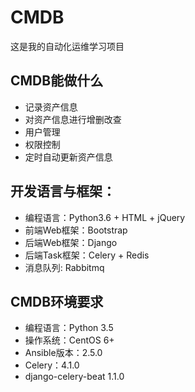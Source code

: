 # CMDB
这是我的自动化运维学习项目

## CMDB能做什么
 * 记录资产信息
 * 对资产信息进行增删改查
 * 用户管理
 * 权限控制
 * 定时自动更新资产信息

## 开发语言与框架：
 * 编程语言：Python3.6 + HTML + jQuery
 * 前端Web框架：Bootstrap
 * 后端Web框架：Django
 * 后端Task框架：Celery + Redis
 * 消息队列: Rabbitmq

## CMDB环境要求
 * 编程语言：Python 3.5
 * 操作系统：CentOS 6+
 * Ansible版本：2.5.0 
 * Celery：4.1.0
 * django-celery-beat 1.1.0
